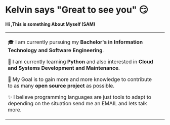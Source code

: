 # Kelvin says "Great to see you" :smirk: 
#### Hi ,This is something About Myself (SAM)

<table>
  <tr>
    <td valign="center">  
      
      
 🎓  I am currently pursuing my ****Bachelor's in Information Technology and Software Engineering****.  
      
      
 🌱 I am currently learning ****Python**** and also interested in ****Cloud and Systems Development and Maintenance****.    
      
        
 🎯 My Goal is to gain more and more knowledge  to contribute to as many ****open source project**** as possible.    
      
      
  ✨ I believe programming languages are just tools to adapt to depending on the situation send me an EMAIL and lets talk more.   
     
      
    
   </td>
    <td>
    </td>
    
  </tr>
  </table>

